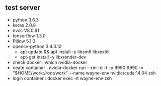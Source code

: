 
## test server

- python 3.6.3
- keras 2.0.8
- nvcc V8.0.61
- tensorflow 1.3.0
- Pillow 5.1.0
- opencv-python 3.4.0.12
  - apt update && apt install -y libsm6 libxext6
  - apt-get install -y libxrender-dev
- check docker : which nvidia-docker
- ceate container : nvidia-docker run --rm -d -t -p 9990:9990 -v "$HOME/work:/root/work" --name wayne-env nvidia/cuda:14.04 zsh
- login container : docker exec -it wayne-env zsh
